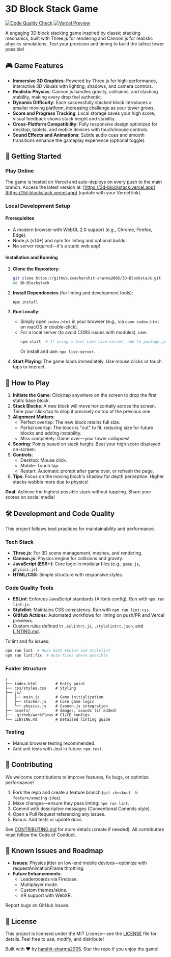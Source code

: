 # 3D Block Stack Game

[![Code Quality Check](https://github.com/harshit-sharma2005/3D-Blockstack/actions/workflows/lint.yml/badge.svg)](https://github.com/harshit-sharma2005/3D-Blockstack/actions/workflows/lint.yml)
[![Vercel Preview](https://github.com/harshit-sharma2005/3D-Blockstack/actions/workflows/vercel-preview.yml/badge.svg)](https://github.com/harshit-sharma2005/3D-Blockstack/actions/workflows/vercel-preview.yml)

A engaging 3D block stacking game inspired by classic stacking mechanics, built with Three.js for rendering and Cannon.js for realistic physics simulations. Test your precision and timing to build the tallest tower possible!

## 🎮 Game Features

- **Immersive 3D Graphics**: Powered by Three.js for high-performance, interactive 3D visuals with lighting, shadows, and camera controls.
- **Realistic Physics**: Cannon.js handles gravity, collisions, and stacking stability, making every drop feel authentic.
- **Dynamic Difficulty**: Each successfully stacked block introduces a smaller moving platform, increasing challenge as your tower grows.
- **Score and Progress Tracking**: Local storage saves your high score; visual feedback shows stack height and stability.
- **Cross-Platform Compatibility**: Fully responsive design optimized for desktop, tablets, and mobile devices with touch/mouse controls.
- **Sound Effects and Animations**: Subtle audio cues and smooth transitions enhance the gameplay experience (optional toggle).



## 🚀 Getting Started

### Play Online
The game is hosted on Vercel and auto-deploys on every push to the main branch. Access the latest version at: [https://3d-blockstack.vercel.app](https://3d-blockstack.vercel.app) (update with your Vercel link).

### Local Development Setup

#### Prerequisites
- A modern browser with WebGL 2.0 support (e.g., Chrome, Firefox, Edge).
- Node.js (v14+) and npm for linting and optional builds.
- No server required—it's a static web app!

#### Installation and Running
1. **Clone the Repository**:
   ```bash
   git clone https://github.com/harshit-sharma2005/3D-Blockstack.git
   cd 3D-Blockstack
   ```

2. **Install Dependencies** (for linting and development tools):
   ```bash
   npm install
   ```

3. **Run Locally**:
   - Simply open `index.html` in your browser (e.g., via `open index.html` on macOS or double-click).
   - For a local server (to avoid CORS issues with modules), use:
     ```bash
     npm start  # If using a tool like live-server; add to package.json if needed
     ```
     Or install and use: `npx live-server`.

4. **Start Playing**: The game loads immediately. Use mouse clicks or touch taps to interact.

## 🎯 How to Play

1. **Initiate the Game**: Click/tap anywhere on the screen to drop the first static base block.
2. **Stack Blocks**: A new block will move horizontally across the screen. Time your click/tap to drop it precisely on top of the previous one.
3. **Alignment Matters**:
   - Perfect overlap: The new block retains full size.
   - Partial overlap: The block is "cut" to fit, reducing size for future blocks and adding instability.
   - Miss completely: Game over—your tower collapses!
4. **Scoring**: Points based on stack height. Beat your high score displayed on-screen.
5. **Controls**:
   - Desktop: Mouse click.
   - Mobile: Touch tap.
   - Restart: Automatic prompt after game over, or refresh the page.
6. **Tips**: Focus on the moving block's shadow for depth perception. Higher stacks wobble more due to physics!

**Goal**: Achieve the highest possible stack without toppling. Share your scores on social media!

## 🛠️ Development and Code Quality

This project follows best practices for maintainability and performance.

### Tech Stack
- **Three.js**: For 3D scene management, meshes, and rendering.
- **Cannon.js**: Physics engine for collisions and gravity.
- **JavaScript (ES6+)**: Core logic in modular files (e.g., `game.js`, `physics.js`).
- **HTML/CSS**: Simple structure with responsive styles.

### Code Quality Tools
- **ESLint**: Enforces JavaScript standards (Airbnb config). Run with `npm run lint:js`.
- **Stylelint**: Maintains CSS consistency. Run with `npm run lint:css`.
- **GitHub Actions**: Automated workflows for linting on push/PR and Vercel previews.
- Custom rules defined in `.eslintrc.js`, `.stylelintrc.json`, and [LINTING.md](./LINTING.md).

To lint and fix issues:
```bash
npm run lint  # Runs both ESLint and Stylelint
npm run lint:fix  # Auto-fixes where possible
```

### Folder Structure
```
/
├── index.html        # Entry point
├── css/styles.css    # Styling
├── js/
│   ├── main.js       # Game initialization
│   ├── stacker.js    # Core game logic
│   └── physics.js    # Cannon.js integration
├── assets/           # Images, sounds (if added)
├── .github/workflows # CI/CD configs
└── LINTING.md        # Detailed linting guide
```

### Testing
- Manual browser testing recommended.
- Add unit tests with Jest in future: `npm test`.

## 🤝 Contributing

We welcome contributions to improve features, fix bugs, or optimize performance! 

1. Fork the repo and create a feature branch (`git checkout -b feature/amazing-idea`).
2. Make changes—ensure they pass linting: `npm run lint`.
3. Commit with descriptive messages (Conventional Commits style).
4. Open a Pull Request referencing any issues.
5. Bonus: Add tests or update docs.

See [CONTRIBUTING.md](./CONTRIBUTING.md) for more details (create if needed). All contributors must follow the Code of Conduct.

## 🧪 Known Issues and Roadmap
- **Issues**: Physics jitter on low-end mobile devices—optimize with requestAnimationFrame throttling.
- **Future Enhancements**:
  - Leaderboards via Firebase.
  - Multiplayer mode.
  - Custom themes/skins.
  - VR support with WebXR.

Report bugs on GitHub Issues.

## 📝 License

This project is licensed under the MIT License—see the [LICENSE](./LICENSE) file for details. Feel free to use, modify, and distribute! 

Built with ❤️ by [harshit-sharma2005](https://github.com/harshit-sharma2005). Star the repo if you enjoy the game!
